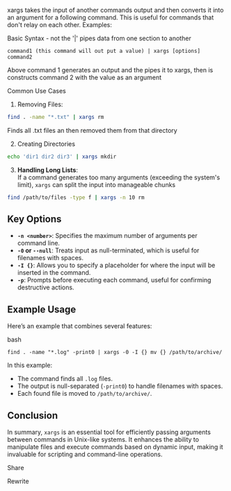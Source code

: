 
xargs takes the input of another commands output and then converts it into an argument for a following command. This is useful for commands that don't relay on each other. 
Examples:

Basic Syntax - not the '|' pipes data from one section to another
```
command1 (this command will out put a value) | xargs [options] command2 
```
Above command 1 generates an output and the pipes it to xargs, then is constructs command 2 with the value as an argument


Common Use Cases
1. Removing Files:
```bash
find . -name "*.txt" | xargs rm
```
Finds all .txt files an then removed them from that directory

2. Creating  Directories
```bash
echo 'dir1 dir2 dir3' | xargs mkdir
```

3. **Handling Long Lists**:  
If a command generates too many arguments (exceeding the system's limit), `xargs` can split the input into manageable chunks
```bash
find /path/to/files -type f | xargs -n 10 rm
```

## Key Options

- **`-n <number>`**: Specifies the maximum number of arguments per command line.
- **`-0` or `--null`**: Treats input as null-terminated, which is useful for filenames with spaces.
- **`-I {}`**: Allows you to specify a placeholder for where the input will be inserted in the command.
- **`-p`**: Prompts before executing each command, useful for confirming destructive actions.

## Example Usage

Here’s an example that combines several features:

bash

`find . -name "*.log" -print0 | xargs -0 -I {} mv {} /path/to/archive/`

In this example:

- The command finds all `.log` files.
- The output is null-separated (`-print0`) to handle filenames with spaces.
- Each found file is moved to `/path/to/archive/`.

## Conclusion

In summary, `xargs` is an essential tool for efficiently passing arguments between commands in Unix-like systems. It enhances the ability to manipulate files and execute commands based on dynamic input, making it invaluable for scripting and command-line operations.

Share

Rewrite